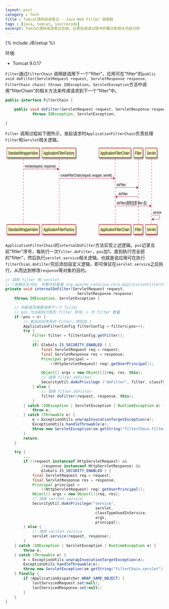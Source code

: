 ```yaml
---
layout: post
category : Tech
title : Tomcat源码阅读笔记 - Java Web Filter 调用链
tags : [java, tomcat, sourcecode]
excerpt: Tomcat源码阅读笔记总结，记录在阅读过程中的要点和相关内容分析
---
```

{% include JB/setup %}

环境:

* Tomcat 9.0.17

`Filter`通过`FilterChain` 调用链调用下一个"filter"，应用可在"filter"的`public void doFilter(ServletRequest request, ServletResponse response,
            FilterChain chain) throws IOException, ServletException`方法中调用"filterChain"的相关方法来传递请求到下一个"filter"中。
```java
public interface FilterChain {

    public void doFilter(ServletRequest request, ServletResponse response)
            throws IOException, ServletException;

}
```

`Filter` 调用过程如下图所示，发起请求时`ApplicationFilterChain`负责处理`Filter`和`Servlet`相关逻辑。

<!-- ```plantuml
StandardWrapperValve -> ApplicationFilterFactory: invoke(request, response)
ApplicationFilterFactory -> ApplicationFilterChain: createFilterChain(request, wrapper, servlet)
ApplicationFilterChain -> Filter: doFilter
Filter -> ApplicationFilterChain: doFilter
ApplicationFilterChain -> Servlet: doFilter(调用全部 filter 后)
Servlet -> Servlet:service
```  -->
<!--?xml version="1.0" encoding="UTF-8" standalone="no"?--><svg xmlns="http://www.w3.org/2000/svg" xlink="http://www.w3.org/1999/xlink" contentscripttype="application/ecmascript" contentstyletype="text/css" height="287px" preserveAspectRatio="none" style="width:829px;height:287px;" version="1.1" viewBox="0 0 829 287" width="829px" zoomAndPan="magnify"><defs><filter height="300%" id="f1vs5839ij43wt" width="300%" x="-1" y="-1"><feGaussianBlur result="blurOut" stdDeviation="2.0"></feGaussianBlur><feColorMatrix in="blurOut" result="blurOut2" type="matrix" values="0 0 0 0 0 0 0 0 0 0 0 0 0 0 0 0 0 0 .4 0"></feColorMatrix><feOffset dx="4.0" dy="4.0" in="blurOut2" result="blurOut3"></feOffset><feBlend in="SourceGraphic" in2="blurOut3" mode="normal"></feBlend></filter></defs><g><line style="stroke: #A80036; stroke-width: 1.0; stroke-dasharray: 5.0,5.0;" x1="95" x2="95" y1="38.4883" y2="247.3516"></line><line style="stroke: #A80036; stroke-width: 1.0; stroke-dasharray: 5.0,5.0;" x1="282" x2="282" y1="38.4883" y2="247.3516"></line><line style="stroke: #A80036; stroke-width: 1.0; stroke-dasharray: 5.0,5.0;" x1="575" x2="575" y1="38.4883" y2="247.3516"></line><line style="stroke: #A80036; stroke-width: 1.0; stroke-dasharray: 5.0,5.0;" x1="697" x2="697" y1="38.4883" y2="247.3516"></line><line style="stroke: #A80036; stroke-width: 1.0; stroke-dasharray: 5.0,5.0;" x1="766" x2="766" y1="38.4883" y2="247.3516"></line><rect fill="#FEFECE" filter="url(#f1vs5839ij43wt)" height="30.4883" style="stroke: #A80036; stroke-width: 1.5;" width="170" x="8" y="3"></rect><text fill="#000000" font-family="sans-serif" font-size="14" lengthAdjust="spacingAndGlyphs" textLength="156" x="15" y="23.5352">StandardWrapperValve</text><rect fill="#FEFECE" filter="url(#f1vs5839ij43wt)" height="30.4883" style="stroke: #A80036; stroke-width: 1.5;" width="170" x="8" y="246.3516"></rect><text fill="#000000" font-family="sans-serif" font-size="14" lengthAdjust="spacingAndGlyphs" textLength="156" x="15" y="266.8867">StandardWrapperValve</text><rect fill="#FEFECE" filter="url(#f1vs5839ij43wt)" height="30.4883" style="stroke: #A80036; stroke-width: 1.5;" width="177" x="192" y="3"></rect><text fill="#000000" font-family="sans-serif" font-size="14" lengthAdjust="spacingAndGlyphs" textLength="163" x="199" y="23.5352">ApplicationFilterFactory</text><rect fill="#FEFECE" filter="url(#f1vs5839ij43wt)" height="30.4883" style="stroke: #A80036; stroke-width: 1.5;" width="177" x="192" y="246.3516"></rect><text fill="#000000" font-family="sans-serif" font-size="14" lengthAdjust="spacingAndGlyphs" textLength="163" x="199" y="266.8867">ApplicationFilterFactory</text><rect fill="#FEFECE" filter="url(#f1vs5839ij43wt)" height="30.4883" style="stroke: #A80036; stroke-width: 1.5;" width="167" x="490" y="3"></rect><text fill="#000000" font-family="sans-serif" font-size="14" lengthAdjust="spacingAndGlyphs" textLength="153" x="497" y="23.5352">ApplicationFilterChain</text><rect fill="#FEFECE" filter="url(#f1vs5839ij43wt)" height="30.4883" style="stroke: #A80036; stroke-width: 1.5;" width="167" x="490" y="246.3516"></rect><text fill="#000000" font-family="sans-serif" font-size="14" lengthAdjust="spacingAndGlyphs" textLength="153" x="497" y="266.8867">ApplicationFilterChain</text><rect fill="#FEFECE" filter="url(#f1vs5839ij43wt)" height="30.4883" style="stroke: #A80036; stroke-width: 1.5;" width="49" x="671" y="3"></rect><text fill="#000000" font-family="sans-serif" font-size="14" lengthAdjust="spacingAndGlyphs" textLength="35" x="678" y="23.5352">Filter</text><rect fill="#FEFECE" filter="url(#f1vs5839ij43wt)" height="30.4883" style="stroke: #A80036; stroke-width: 1.5;" width="49" x="671" y="246.3516"></rect><text fill="#000000" font-family="sans-serif" font-size="14" lengthAdjust="spacingAndGlyphs" textLength="35" x="678" y="266.8867">Filter</text><rect fill="#FEFECE" filter="url(#f1vs5839ij43wt)" height="30.4883" style="stroke: #A80036; stroke-width: 1.5;" width="60" x="734" y="3"></rect><text fill="#000000" font-family="sans-serif" font-size="14" lengthAdjust="spacingAndGlyphs" textLength="46" x="741" y="23.5352">Servlet</text><rect fill="#FEFECE" filter="url(#f1vs5839ij43wt)" height="30.4883" style="stroke: #A80036; stroke-width: 1.5;" width="60" x="734" y="246.3516"></rect><text fill="#000000" font-family="sans-serif" font-size="14" lengthAdjust="spacingAndGlyphs" textLength="46" x="741" y="266.8867">Servlet</text><polygon fill="#A80036" points="270.5,65.7988,280.5,69.7988,270.5,73.7988,274.5,69.7988" style="stroke: #A80036; stroke-width: 1.0;"></polygon><line style="stroke: #A80036; stroke-width: 1.0;" x1="95" x2="276.5" y1="69.7988" y2="69.7988"></line><text fill="#000000" font-family="sans-serif" font-size="13" lengthAdjust="spacingAndGlyphs" textLength="162" x="102" y="65.0566">invoke(request, response)</text><polygon fill="#A80036" points="563.5,95.1094,573.5,99.1094,563.5,103.1094,567.5,99.1094" style="stroke: #A80036; stroke-width: 1.0;"></polygon><line style="stroke: #A80036; stroke-width: 1.0;" x1="282.5" x2="569.5" y1="99.1094" y2="99.1094"></line><text fill="#000000" font-family="sans-serif" font-size="13" lengthAdjust="spacingAndGlyphs" textLength="269" x="289.5" y="94.3672">createFilterChain(request, wrapper, servlet)</text><polygon fill="#A80036" points="685.5,124.4199,695.5,128.4199,685.5,132.4199,689.5,128.4199" style="stroke: #A80036; stroke-width: 1.0;"></polygon><line style="stroke: #A80036; stroke-width: 1.0;" x1="575.5" x2="691.5" y1="128.4199" y2="128.4199"></line><text fill="#000000" font-family="sans-serif" font-size="13" lengthAdjust="spacingAndGlyphs" textLength="48" x="582.5" y="123.6777">doFilter</text><polygon fill="#A80036" points="586.5,153.7305,576.5,157.7305,586.5,161.7305,582.5,157.7305" style="stroke: #A80036; stroke-width: 1.0;"></polygon><line style="stroke: #A80036; stroke-width: 1.0;" x1="580.5" x2="696.5" y1="157.7305" y2="157.7305"></line><text fill="#000000" font-family="sans-serif" font-size="13" lengthAdjust="spacingAndGlyphs" textLength="48" x="592.5" y="152.9883">doFilter</text><polygon fill="#A80036" points="754,183.041,764,187.041,754,191.041,758,187.041" style="stroke: #A80036; stroke-width: 1.0;"></polygon><line style="stroke: #A80036; stroke-width: 1.0;" x1="575.5" x2="760" y1="187.041" y2="187.041"></line><text fill="#000000" font-family="sans-serif" font-size="13" lengthAdjust="spacingAndGlyphs" textLength="159" x="582.5" y="182.2988">doFilter(调用全部 filter 后)</text><line style="stroke: #A80036; stroke-width: 1.0;" x1="766" x2="808" y1="216.3516" y2="216.3516"></line><line style="stroke: #A80036; stroke-width: 1.0;" x1="808" x2="808" y1="216.3516" y2="229.3516"></line><line style="stroke: #A80036; stroke-width: 1.0;" x1="767" x2="808" y1="229.3516" y2="229.3516"></line><polygon fill="#A80036" points="777,225.3516,767,229.3516,777,233.3516,773,229.3516" style="stroke: #A80036; stroke-width: 1.0;"></polygon><text fill="#000000" font-family="sans-serif" font-size="13" lengthAdjust="spacingAndGlyphs" textLength="44" x="773" y="211.6094">service</text></g></svg>



`ApplicationFilterChain`的`internalDoFilter`方法实现上述逻辑。`pos`记录当前"filter"序号，每执行一次`filter.doFilter`，`pos`加1，直到执行完全部的"filter"，然后执行`servlet.service`相关逻辑。也就是说应用可在执行`filterChian.doFilter`完后添加自定义逻辑，即可保证在`servlet.service`之后执行，从而达到修改`response`等对象的目的。

```java
// 调用 filter 和 servlet
// (省略无关代码, 完整代码查看 org.apache.catalina.core.ApplicationFilterChain)
private void internalDoFilter(ServletRequest request,
                                ServletResponse response)
    throws IOException, ServletException {

    // 判断是否需要调用下一个 filter
    // pos 为当前执行到的 filter 序号; n 为 filter 数量
    if (pos < n) {
        // 取出对应序号的 filter，然后加 1
        ApplicationFilterConfig filterConfig = filters[pos++];
        try {
            Filter filter = filterConfig.getFilter();
            ...
            if( Globals.IS_SECURITY_ENABLED ) {
                final ServletRequest req = request;
                final ServletResponse res = response;
                Principal principal =
                    ((HttpServletRequest) req).getUserPrincipal();

                Object[] args = new Object[]{req, res, this};
                // 调用 filter.doFilter
                SecurityUtil.doAsPrivilege ("doFilter", filter, classType, args, principal);
            } else {
                // 调用 filter.doFilter
                filter.doFilter(request, response, this);
            }
        } catch (IOException | ServletException | RuntimeException e) {
            throw e;
        } catch (Throwable e) {
            e = ExceptionUtils.unwrapInvocationTargetException(e);
            ExceptionUtils.handleThrowable(e);
            throw new ServletException(sm.getString("filterChain.filter"), e);
        }
        return;
    }

    try {
        ...
        if ((request instanceof HttpServletRequest) &&
                (response instanceof HttpServletResponse) &&
                Globals.IS_SECURITY_ENABLED ) {
            final ServletRequest req = request;
            final ServletResponse res = response;
            Principal principal =
                ((HttpServletRequest) req).getUserPrincipal();
            Object[] args = new Object[]{req, res};
            // 调用 servlet.service
            SecurityUtil.doAsPrivilege("service",
                                        servlet,
                                        classTypeUsedInService,
                                        args,
                                        principal);
        } else {
            // 调用 servlet.service
            servlet.service(request, response);
        }
    } catch (IOException | ServletException | RuntimeException e) {
        throw e;
    } catch (Throwable e) {
        e = ExceptionUtils.unwrapInvocationTargetException(e);
        ExceptionUtils.handleThrowable(e);
        throw new ServletException(sm.getString("filterChain.servlet"), e);
    } finally {
        if (ApplicationDispatcher.WRAP_SAME_OBJECT) {
            lastServicedRequest.set(null);
            lastServicedResponse.set(null);
        }
    }
}
```